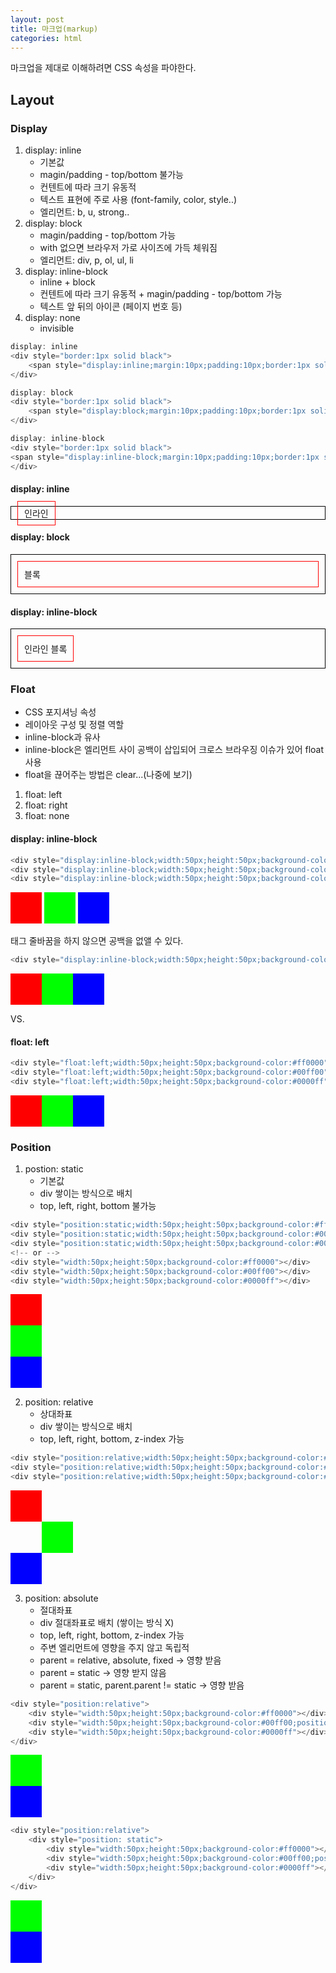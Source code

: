 ```yaml
---
layout: post
title: 마크업(markup)
categories: html
---
```


마크업을 제대로 이해하려면 CSS 속성을 파야한다.

## Layout

### Display  
1. display: inline
	- 기본값
	- magin/padding - top/bottom 불가능
	- 컨텐트에 따라 크기 유동적
	- 텍스트 표현에 주로 사용 (font-family, color, style..)
	- 엘리먼트: b, u, strong..
2. display: block
	- magin/padding - top/bottom 가능
	- with 없으면 브라우저 가로 사이즈에 가득 체워짐
	- 엘리먼트: div, p, ol, ul, li
3. display: inline-block
	- inline + block
	- 컨텐트에 따라 크기 유동적 + magin/padding - top/bottom 가능
	- 텍스트 앞 뒤의 아이콘 (페이지 번호 등)
4. display: none
	- invisible  

```javascript
display: inline
<div style="border:1px solid black">
	<span style="display:inline;margin:10px;padding:10px;border:1px solid red">인라인</span>
</div>

display: block
<div style="border:1px solid black">
	<span style="display:block;margin:10px;padding:10px;border:1px solid red">블록</span>
</div>

display: inline-block
<div style="border:1px solid black">
<span style="display:inline-block;margin:10px;padding:10px;border:1px solid red">인라인 블록</span>
</div>
```

#### display: inline
<div style="border:1px solid black">
	<span style="display:inline;margin:10px;padding:10px;border:1px solid red">인라인</span>
</div>

#### display: block
<div style="border:1px solid black">
	<span style="display:block;margin:10px;padding:10px;border:1px solid red">블록</span>
</div>

#### display: inline-block
<div style="border:1px solid black">
<span style="display:inline-block;margin:10px;padding:10px;border:1px solid red">인라인 블록</span>
</div>

### Float
- CSS 포지셔닝 속성
- 레이아웃 구성 및 정렬 역할
- inline-block과 유사
- inline-block은 엘리먼트 사이 공백이 삽입되어 크로스 브라우징 이슈가 있어 float 사용
- float을 끊어주는 방법은 clear...(나중에 보기)

1. float: left
2. float: right
3. float: none

#### display: inline-block

```javascript
<div style="display:inline-block;width:50px;height:50px;background-color:#ff0000"></div>
<div style="display:inline-block;width:50px;height:50px;background-color:#00ff00"></div>
<div style="display:inline-block;width:50px;height:50px;background-color:#0000ff"></div>
```
<div style="display:inline-block;width:50px;height:50px;background-color:#ff0000"></div>
<div style="display:inline-block;width:50px;height:50px;background-color:#00ff00"></div>
<div style="display:inline-block;width:50px;height:50px;background-color:#0000ff"></div>

태그 줄바꿈을 하지 않으면 공백을 없앨 수 있다.

```javascript
<div style="display:inline-block;width:50px;height:50px;background-color:#ff0000"></div><div style="display:inline-block;width:50px;height:50px;background-color:#00ff00"></div><div style="display:inline-block;width:50px;height:50px;background-color:#0000ff"></div>
```
<div style="display:inline-block;width:50px;height:50px;background-color:#ff0000"></div><div style="display:inline-block;width:50px;height:50px;background-color:#00ff00"></div><div style="display:inline-block;width:50px;height:50px;background-color:#0000ff"></div>

VS.

#### float: left

```javascript
<div style="float:left;width:50px;height:50px;background-color:#ff0000"></div>
<div style="float:left;width:50px;height:50px;background-color:#00ff00"></div>
<div style="float:left;width:50px;height:50px;background-color:#0000ff"></div>
```
<div style="float:left;width:50px;height:50px;background-color:#ff0000"></div>
<div style="float:left;width:50px;height:50px;background-color:#00ff00"></div>
<div style="float:left;width:50px;height:50px;background-color:#0000ff"></div>
<div style="clear:both"></div>


### Position

1. postion: static
	- 기본값
	- div 쌓이는 방식으로 배치
	- top, left, right, bottom 불가능

```javascript
<div style="position:static;width:50px;height:50px;background-color:#ff0000"></div>
<div style="position:static;width:50px;height:50px;background-color:#00ff00"></div>
<div style="position:static;width:50px;height:50px;background-color:#0000ff"></div>
<!-- or -->
<div style="width:50px;height:50px;background-color:#ff0000"></div>
<div style="width:50px;height:50px;background-color:#00ff00"></div>
<div style="width:50px;height:50px;background-color:#0000ff"></div>
```
<div style="position:static;width:50px;height:50px;background-color:#ff0000"></div>
<div style="position:static;width:50px;height:50px;background-color:#00ff00"></div>
<div style="position:static;width:50px;height:50px;background-color:#0000ff"></div>


2. position: relative
	- 상대좌표
	- div 쌓이는 방식으로 배치
	- top, left, right, bottom, z-index 가능

```javascript
<div style="position:relative;width:50px;height:50px;background-color:#ff0000"></div>
<div style="position:relative;width:50px;height:50px;background-color:#00ff00;left:50px;"></div>
<div style="position:relative;width:50px;height:50px;background-color:#0000ff"></div>
```
<div style="position:relative;width:50px;height:50px;background-color:#ff0000"></div>
<div style="position:relative;width:50px;height:50px;background-color:#00ff00;left:50px;"></div>
<div style="position:relative;width:50px;height:50px;background-color:#0000ff"></div>

3. position: absolute
	- 절대좌표
	- div 절대좌표로 배치 (쌓이는 방식 X)
	- top, left, right, bottom, z-index 가능
	- 주변 엘리먼트에 영향을 주지 않고 독립적
	- parent = relative, absolute, fixed -> 영향 받음
	- parent = static -> 영향 받지 않음
	- parent = static, parent.parent != static -> 영향 받음

```javascript
<div style="position:relative">
	<div style="width:50px;height:50px;background-color:#ff0000"></div>
	<div style="width:50px;height:50px;background-color:#00ff00;position:absolute;top:0;left:0"></div>
	<div style="width:50px;height:50px;background-color:#0000ff"></div>
</div>
```

<div style="position:relative">
	<div style="width:50px;height:50px;background-color:#ff0000"></div>
	<div style="width:50px;height:50px;background-color:#00ff00;position:absolute;top:0;left:0"></div>
	<div style="width:50px;height:50px;background-color:#0000ff"></div>
</div>

```javascript
<div style="position:relative">
	<div style="position: static">
		<div style="width:50px;height:50px;background-color:#ff0000"></div>
		<div style="width:50px;height:50px;background-color:#00ff00;position:absolute;top:0;left:0"></div>
		<div style="width:50px;height:50px;background-color:#0000ff"></div>
	</div>
</div>
```
<div style="position:relative">
	<div style="position: static">
		<div style="width:50px;height:50px;background-color:#ff0000"></div>
		<div style="width:50px;height:50px;background-color:#00ff00;position:absolute;top:0;left:0"></div>
		<div style="width:50px;height:50px;background-color:#0000ff"></div>
	</div>
</div>


 
